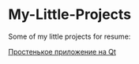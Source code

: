 # My-Little-Projects
Some of my little projects for resume:

[Простенькое приложение на Qt](https://github.com/KirillVeeVee/My-Little-Projects/tree/main/Color_Qt_App)
